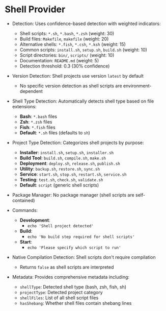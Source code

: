 # Shell Provider

- Detection: Uses confidence-based detection with weighted indicators:
  - Shell scripts: `*.sh`, `*.bash`, `*.zsh` (weight: 30)
  - Build files: `Makefile`, `makefile` (weight: 20)
  - Alternative shells: `*.fish`, `*.csh`, `*.ksh` (weight: 15)
  - Common scripts: `install.sh`, `setup.sh`, `build.sh` (weight: 10)
  - Script directories: `bin/`, `scripts/` (weight: 10)
  - Documentation: `README.md` (weight: 5)
  - Detection threshold: 0.3 (30% confidence)

- Version Detection: Shell projects use version `latest` by default
  - No specific version detection as shell scripts are environment-dependent

- Shell Type Detection: Automatically detects shell type based on file extensions:
  - **Bash**: `*.bash` files
  - **Zsh**: `*.zsh` files  
  - **Fish**: `*.fish` files
  - **Default**: `*.sh` files (defaults to `sh`)

- Project Type Detection: Categorizes shell projects by purpose:
  - **Installer**: `install.sh`, `setup.sh`, `installer.sh`
  - **Build Tool**: `build.sh`, `compile.sh`, `make.sh`
  - **Deployment**: `deploy.sh`, `release.sh`, `publish.sh`
  - **Utility**: `backup.sh`, `restore.sh`, `sync.sh`
  - **Service**: `start.sh`, `stop.sh`, `restart.sh`, `service.sh`
  - **Testing**: `test.sh`, `check.sh`, `validate.sh`
  - **Default**: `script` (generic shell scripts)

- Package Manager: No package manager (shell scripts are self-contained)

- Commands:
  - **Development**: 
    - `echo 'Shell project detected'`
  - **Build**: 
    - `echo 'No build step required for shell scripts'`
  - **Start**: 
    - `echo 'Please specify which script to run'`

- Native Compilation Detection: Shell scripts don't require compilation
  - Returns `false` as shell scripts are interpreted

- Metadata: Provides comprehensive metadata including:
  - `shellType`: Detected shell type (bash, zsh, fish, sh)
  - `projectType`: Detected project category
  - `shellFiles`: List of all shell script files
  - `hasShebang`: Whether shell files contain shebang lines